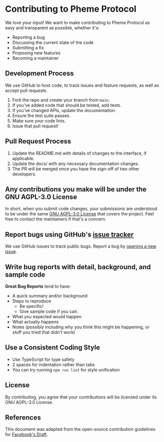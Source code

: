 # Contributing to Pheme Protocol

We love your input! We want to make contributing to Pheme Protocol as easy and transparent as possible, whether it's:

- Reporting a bug
- Discussing the current state of the code
- Submitting a fix
- Proposing new features
- Becoming a maintainer

## Development Process

We use GitHub to host code, to track issues and feature requests, as well as accept pull requests.

1. Fork the repo and create your branch from `main`.
2. If you've added code that should be tested, add tests.
3. If you've changed APIs, update the documentation.
4. Ensure the test suite passes.
5. Make sure your code lints.
6. Issue that pull request!

## Pull Request Process

1. Update the README.md with details of changes to the interface, if applicable.
2. Update the docs/ with any necessary documentation changes.
3. The PR will be merged once you have the sign-off of two other developers.

## Any contributions you make will be under the GNU AGPL-3.0 License
In short, when you submit code changes, your submissions are understood to be under the same [GNU AGPL-3.0 License](../LICENSE) that covers the project. Feel free to contact the maintainers if that's a concern.

## Report bugs using GitHub's [issue tracker](https://github.com/PhemeAI/Pheme-Protocol/issues)
We use GitHub issues to track public bugs. Report a bug by [opening a new issue](https://github.com/PhemeAI/Pheme-Protocol/issues/new).

## Write bug reports with detail, background, and sample code

**Great Bug Reports** tend to have:

- A quick summary and/or background
- Steps to reproduce
  - Be specific!
  - Give sample code if you can.
- What you expected would happen
- What actually happens
- Notes (possibly including why you think this might be happening, or stuff you tried that didn't work)

## Use a Consistent Coding Style

* Use TypeScript for type safety
* 2 spaces for indentation rather than tabs
* You can try running `npm run lint` for style unification

## License
By contributing, you agree that your contributions will be licensed under its GNU AGPL-3.0 License.

## References
This document was adapted from the open-source contribution guidelines for [Facebook's Draft](https://github.com/facebook/draft-js/blob/a9316a723f9e918afde44dea68b5f9f39b7d9b00/CONTRIBUTING.md). 